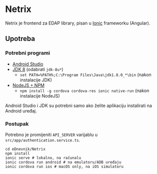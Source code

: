 # Netrix

Netrix je frontend za EDAP library, pisan u [Ionic](https://ionicframework.com/) frameworku (Angular).

## Upotreba

### Potrebni programi

* [Android Studio](https://developer.android.com/studio)
* [JDK 8](https://github.com/frekele/oracle-java/releases) (odabrati `jdk-8u*`)
	* `set PATH=%PATH%;C:\Program Files\Java\jdk1.8.0_*\bin` (nakon instalacije JDK)
* [NodeJS + NPM](https://nodejs.org/en/download/)
	* `npm install -g cordova cordova-res ionic native-run` (nakon instalacije NodeJS)

Android Studio i JDK su potrebni samo ako želite aplikaciju instalirati na Android uređaj.

### Postupak

Potrebno je promijeniti `API_SERVER` varijablu u `src/app/authentication.service.ts`.

```console
cd eDnevnik/Netrix
npm install
ionic serve # lokalno, na računalu
ionic cordova run android # na emulatoru/ADB uređaju
ionic cordova run ios # macOS only, na iOS simulatoru
```
